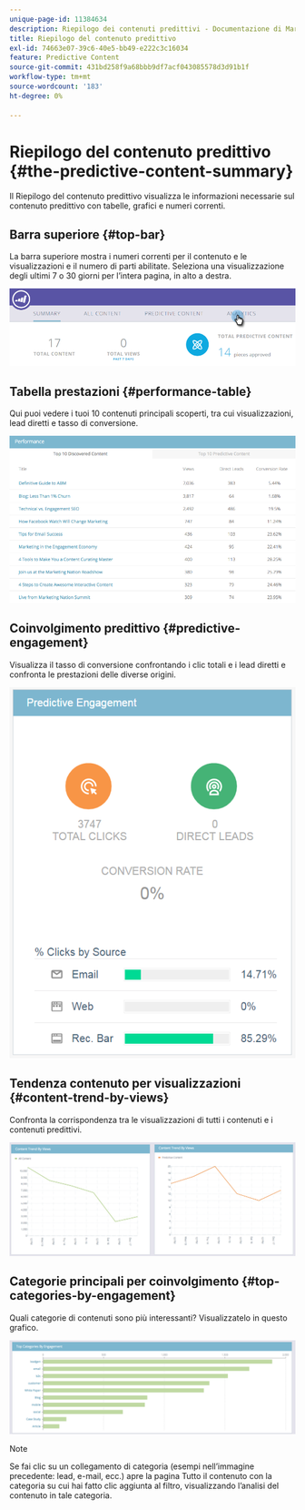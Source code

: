 ```yaml
---
unique-page-id: 11384634
description: Riepilogo dei contenuti predittivi - Documentazione di Marketo - Documentazione del prodotto
title: Riepilogo del contenuto predittivo
exl-id: 74663e07-39c6-40e5-bb49-e222c3c16034
feature: Predictive Content
source-git-commit: 431bd258f9a68bbb9df7acf043085578d3d91b1f
workflow-type: tm+mt
source-wordcount: '183'
ht-degree: 0%

---
```


# Riepilogo del contenuto predittivo {#the-predictive-content-summary}

Il Riepilogo del contenuto predittivo visualizza le informazioni necessarie sul contenuto predittivo con tabelle, grafici e numeri correnti.

## Barra superiore {#top-bar}

La barra superiore mostra i numeri correnti per il contenuto e le visualizzazioni e il numero di parti abilitate. Seleziona una visualizzazione degli ultimi 7 o 30 giorni per l’intera pagina, in alto a destra.

![](assets/image2017-10-17-14-3a10-3a22.png)

## Tabella prestazioni {#performance-table}

Qui puoi vedere i tuoi 10 contenuti principali scoperti, tra cui visualizzazioni, lead diretti e tasso di conversione.

![](assets/image2017-10-3-10-3a4-3a40.png)

## Coinvolgimento predittivo {#predictive-engagement}

Visualizza il tasso di conversione confrontando i clic totali e i lead diretti e confronta le prestazioni delle diverse origini.

![](assets/predictive-engagement-actual.png)

## Tendenza contenuto per visualizzazioni  {#content-trend-by-views}

Confronta la corrispondenza tra le visualizzazioni di tutti i contenuti e i contenuti predittivi.

![](assets/4.png)

## Categorie principali per coinvolgimento {#top-categories-by-engagement}

Quali categorie di contenuti sono più interessanti? Visualizzatelo in questo grafico.

![](assets/5.png)

>[!NOTE]
>
>Se fai clic su un collegamento di categoria (esempi nell’immagine precedente: lead, e-mail, ecc.) apre la pagina Tutto il contenuto con la categoria su cui hai fatto clic aggiunta al filtro, visualizzando l’analisi del contenuto in tale categoria.
